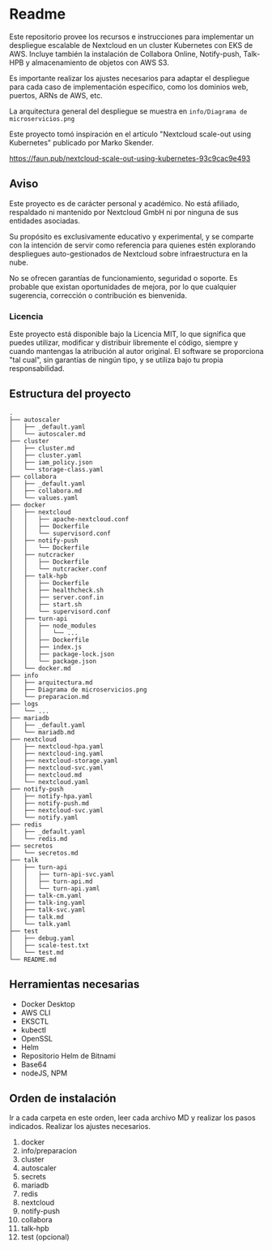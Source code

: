 # Readme

Este repositorio provee los recursos e instrucciones para implementar un despliegue escalable de Nextcloud en un cluster Kubernetes con EKS de AWS. Incluye también la instalación de Collabora Online, Notify-push, Talk-HPB y almacenamiento de objetos con AWS S3.

Es importante realizar los ajustes necesarios para adaptar el despliegue para cada caso de implementación específico, como los dominios web, puertos, ARNs de AWS, etc.

La arquitectura general del despliegue se muestra en `info/Diagrama de microservicios.png`

Este proyecto tomó inspiración en el artículo "Nextcloud scale-out using Kubernetes" publicado por Marko Skender.

<https://faun.pub/nextcloud-scale-out-using-kubernetes-93c9cac9e493>

## Aviso

Este proyecto es de carácter personal y académico. No está afiliado, respaldado ni mantenido por Nextcloud GmbH ni por ninguna de sus entidades asociadas.

Su propósito es exclusivamente educativo y experimental, y se comparte con la intención de servir como referencia para quienes estén explorando despliegues auto-gestionados de Nextcloud sobre infraestructura en la nube.

No se ofrecen garantías de funcionamiento, seguridad o soporte. Es probable que existan oportunidades de mejora, por lo que cualquier sugerencia, corrección o contribución es bienvenida.

### Licencia

Este proyecto está disponible bajo la Licencia MIT, lo que significa que puedes utilizar, modificar y distribuir libremente el código, siempre y cuando mantengas la atribución al autor original. El software se proporciona "tal cual", sin garantías de ningún tipo, y se utiliza bajo tu propia responsabilidad.

## Estructura del proyecto

```plaintext
.
├── autoscaler
│   ├── _default.yaml
│   └── autoscaler.md
├── cluster
│   ├── cluster.md
│   ├── cluster.yaml
│   ├── iam_policy.json
│   └── storage-class.yaml
├── collabora
│   ├── _default.yaml
│   ├── collabora.md
│   └── values.yaml
├── docker
│   ├── nextcloud
│   │   ├── apache-nextcloud.conf
│   │   ├── Dockerfile
│   │   └── supervisord.conf
│   ├── notify-push
│   │   └── Dockerfile
│   ├── nutcracker
│   │   ├── Dockerfile
│   │   └── nutcracker.conf
│   ├── talk-hpb
│   │   ├── Dockerfile
│   │   ├── healthcheck.sh
│   │   ├── server.conf.in
│   │   ├── start.sh
│   │   └── supervisord.conf
│   ├── turn-api
│   │   ├── node_modules
│   │   │   └── ...
│   │   ├── Dockerfile
│   │   ├── index.js
│   │   ├── package-lock.json
│   │   └── package.json
│   └── docker.md
├── info
│   ├── arquitectura.md
│   ├── Diagrama de microservicios.png
│   └── preparacion.md
├── logs
│   └── ...
├── mariadb
│   ├── _default.yaml
│   └── mariadb.md
├── nextcloud
│   ├── nextcloud-hpa.yaml
│   ├── nextcloud-ing.yaml
│   ├── nextcloud-storage.yaml
│   ├── nextcloud-svc.yaml
│   ├── nextcloud.md
│   └── nextcloud.yaml
├── notify-push
│   ├── notify-hpa.yaml
│   ├── notify-push.md
│   ├── nextcloud-svc.yaml
│   └── notify.yaml
├── redis
│   ├── _default.yaml
│   └── redis.md
├── secretos
│   └── secretos.md
├── talk
│   ├── turn-api
│   │   ├── turn-api-svc.yaml
│   │   ├── turn-api.md
│   │   └── turn-api.yaml
│   ├── talk-cm.yaml
│   ├── talk-ing.yaml
│   ├── talk-svc.yaml
│   ├── talk.md
│   └── talk.yaml
├── test
│   ├── debug.yaml
│   ├── scale-test.txt
│   └── test.md
└── README.md
```

## Herramientas necesarias

- Docker Desktop
- AWS CLI
- EKSCTL
- kubectl
- OpenSSL
- Helm
- Repositorio Helm de Bitnami
- Base64
- nodeJS, NPM

## Orden de instalación

Ir a cada carpeta en este orden, leer cada archivo MD y realizar los pasos indicados. Realizar los ajustes necesarios.

1. docker
2. info/preparacion
3. cluster
4. autoscaler
5. secrets
6. mariadb
7. redis
8. nextcloud
9. notify-push
10. collabora
11. talk-hpb
12. test (opcional)
